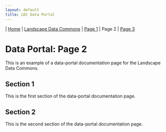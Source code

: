 ```yaml
---
layout: default
title: LDC Data Portal
---
```

| [Home](./) | [Landscape Data Commons](https://cmfraser1380.github.io/ldc-github-pages-template/) | [Page 1](./page-1.html)  | Page 2 | [Page 3](./page-3.html)

# Data Portal: Page 2

This is an example of a data-portal documentation page for the Landscape Data Commons.

## Section 1

This is the first section of the data-portal documentation page.

## Section 2

This is the second section of the data-portal documentation page.
